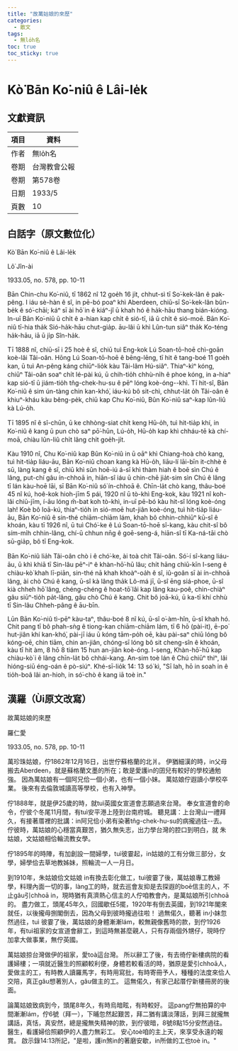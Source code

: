 ```yaml
---
title: "故萬姑娘的來歷"
categories:
  - 散文
tags:
  - 無lo̍h名
toc: true
toc_sticky: true
---
```


# Kò͘ Bān Ko͘-niû ê Lâi-le̍k

## 文獻資訊

| 項目 | 資料 |
|---|---|
| 作者 | 無lo̍h名 |
| 卷期 | 台灣教會公報 |
| 卷期 | 第578卷 |
| 日期 | 1933/5 |
| 頁數 | 10 |

## 白話字（原文數位化）

Kò͘ Bān Ko͘-niû ê Lâi-le̍k

Lô͘ Jîn-ài

1933.05, no. 578, pp. 10-11

Bān Chin-chu Ko͘-niû, tī 1862 nî 12 goe̍h 16 ji̍t, chhut-sì tī So͘-kek-lân ê pak-pêng. I iáu sè-hàn ê sî, in pē-bó poaⁿ khì Aberdeen, chiū-sī So͘-kek-lân bûn-be̍k ê só͘-chāi; káⁿ sī ài hō͘ in ê kiáⁿ-jî ū khah hó ê ha̍k-hāu thang bián-kióng. In-uī Bān Ko͘-niū ū chi̍t ê a-hian kap chi̍t ê sió-tī, iā ū chi̍t ê sió-moē. Bān Ko͘-niû tī-hia tha̍k Sió-ha̍k-hāu chut-gia̍p. āu-lâi ū khì Lûn-tun siâⁿ tha̍k Ko-téng ha̍k-hāu, iā ū ji̍p Sîn-ha̍k.

Tī 1888 nî, chiū-sī i 25 hoè ê sî, chiū tuì Eng-kok Lú Soan-tō-hoē chì-goān koè-lâi Tâi-oân. Hōng Lú Soan-tō-hoē ê bēng-lēng, tī hit ê tang-boé 11 goe̍h kan, ū tuì An-pêng káng chiūⁿ-lio̍k kàu Tâi-lâm Hú-siâⁿ. Thiaⁿ-kìⁿ kóng, chiūⁿ Tâi-oân soaⁿ chi̍t lé-pài kú, ū chih-tio̍h chhù-ni̍h ê phoe kóng, in a-hiaⁿ kap sió-tī ū jiám-tio̍h tn̂g-chek-hu-su ê pēⁿ lóng koè-óng--khì. Tī hit-sî, Bān Ko͘-niû ê sim ún-tàng chin kan-khó͘, iáu-kú bô sit-chì, chhut-la̍t o̍h Tâi-oân ê khiuⁿ-kháu kàu bêng-pe̍k, chiū kap Chu Ko͘-niû, Bûn Ko͘-niû saⁿ-kap lûn-liû kà Lú-o̍h.

Tī 1895 nî ê sî-chūn, ū ke chhòng-siat chi̍t keng Hū-o̍h, tuì hit-tia̍p khí, in Ko͘-niû ê kang ū pun chò saⁿ pō͘-hūn, Lú-o̍h, Hū-o̍h kap khì chháu-tē kà chí-moā, chiàu lûn-liû chi̍t lâng chi̍t goe̍h-ji̍t.

Kàu 1910 nî, Chu Ko͘-niû kap Bûn Ko͘-niû in ū oāⁿ khì Chiang-hoà chò kang, tuì hit-tia̍p liáu-āu, Bān Ko͘-niû choan kang kà Hū-o̍h, liāu-lí lāi-bīn it-chhè ê sū, làng kang ê sî, chiū khì sûn hoē-iú á-sī khì thàm hiah ê boē sìn Chú ê lâng, put-chí gâu ín-chhoā in, hiān-sî iáu ū chin-chē jia̍t-sim sìn Chú ê lâng tī lán kàu-hoē lāi, sī Bān Ko͘-niû só͘ ín-chhoā ê. Chīn-la̍t chò kang, thâu-boé 45 nî kú, hoê-kok hioh-jīm 5 pái, 1920 nî ū tò-khì Eng-kok, kàu 1921 nî koh-lâi chiū-jīm, í-āu lóng m̄-bat koh tò-khì, in-uī pē-bó kàu hit-sî lóng koè-óng lah! Koè bô loā-kú, thiaⁿ-tio̍h in sió-moē hut-jiân koè-óng, tuì hit-tia̍p liáu-āu, Bān Ko͘-niû ê sin-thé chiām-chiām lám, khah bô chhin-chhiūⁿ kū-sî ê khoán, kàu tī 1926 nî, ū tuì Chó͘-ke ê Lú Soan-tō-hoē sî-kang, kàu chit-sî bô sím-mi̍h chhin-lâng, chí-ū chhun nn̄g ê goē-seng-á, hiān-sî tī Ka-ná-tāi chò sū-gia̍p, bô tī Eng-kok.

Bān Ko͘-niû lia̍h Tâi-oân chò i ê chó͘-ke, ài toà chit Tâi-oân. Só͘-í sî-kang liáu-āu, ū khì khiā tī Sin-lâu pēⁿ-iⁿ ê khàn-hō͘-hū lâu; chi̍t hāng chiū-kīn I-seng ê chiàu-kò͘ khah lī-piān, sin-thé nā khah khoàⁿ-oa̍h ê sî, iû-goân sī ài ín-chhoā lâng, ài chò Chú ê kang, ū-sî kà lâng tha̍k Lô-má jī, ū-sî ēng siá-phoe, ū-sî kià chheh hō͘ lâng, chéng-chéng ê hoat-tō͘ lâi kap lâng kau-poê, chin-chiàⁿ gâu siūⁿ-tio̍h pa̍t-lâng, gâu chò Chú ê kang. Chit bô joā-kú, ū ka-tī khí chhù tī Sin-lâu Chheh-pâng ê āu-bīn.

Lūn Bān Ko͘-niû tì-pēⁿ kàu-taⁿ, thâu-boé 8 nî kú, ū-sî o͘-àm-hîn, ū-sî khah hó. Chit pang tī bô phah-sǹg ê tiong-kan chiām-chiām lám, tī 6 hō (pài-it), ē-po͘ hut-jiân khí kan-khó͘, pài-jī iáu ū kóng tām-po̍h oē, kàu pài-saⁿ chiū lóng bô kóng-oē, chin tiām, chin an-jiân, chóng-sī lóng bô sit cheng-sîn ê khoán, kàu tī hit àm, 8 hō 8 tiám 15 hun an-jiân koè-óng. I-seng, Khàn-hō͘-hū kap chiàu-kò͘ i ê lâng chīn-la̍t bô chhái-kang. An-sim toè lán ê Chú chiūⁿ thiⁿ, lâi hióng-siū éng-oán ê pò-siúⁿ. Khé-sī-lio̍k 14: 13 só͘ kì, "Sī lah, hō in soah in ê tio̍h-boâ lâi an-hioh, in só͘-chò ê kang iā toè in."

## 漢羅（Ùi原文改寫）

故萬姑娘的來歷

羅仁愛

1933.05, no. 578, pp. 10-11

萬珍珠姑娘，佇1862年12月16日，出世佇蘇格蘭的北爿。 伊猶細漢的時，in父母搬去Aberdeen，就是蘇格蘭文墨的所在；敢是愛護in的囝兒有較好的學校通勉強。 因為萬姑娘有一個阿兄佮一個小弟，也有一個小妹。 萬姑娘佇遐讀小學校卒業。 後來有去倫敦城讀高等學校，也有入神學。

佇1888年，就是伊25歲的時，就tuì英國女宣道會志願過來台灣。 奉女宣道會的命令，佇彼个冬尾11月間，有tuì安平港上陸到台南府城。 聽見講：上台灣山一禮拜久，有接著厝裡的批講：in阿兄佮小弟有染著tn̂g-chek-hu-su的病攏過往--去。 佇彼時，萬姑娘的心穩當真艱苦，猶久無失志，出力學台灣的腔口到明白，就 朱姑娘，文姑娘相佮輪流教女學。

佇1895年的時陣，有加創設一間婦學，tuì彼霎起，in姑娘的工有分做三部分，女學，婦學佮去草地教姊妹，照輪流一人一月日。

到1910年，朱姑娘佮文姑娘 in有換去彰化做工，tuì彼霎了後，萬姑娘專工教婦學，料理內面一切的事，làng工的時，就去巡會友抑是去探遐的boē信主的人，不止gâu引chhoā in，現時猶有真濟熱心信主的人佇咱教會內，是萬姑娘所引chhoā的。 盡力做工，頭尾45年久，回國歇任5擺，1920年有倒去英國，到1921年閣來就任，以後攏毋捌閣倒去，因為父母到彼時攏過往啦！ 過無偌久，聽著 in小妹忽然過往，tuì 彼霎了後，萬姑娘的身體漸漸lám，較無親像舊時的款，到佇1926年，有tuì祖家的女宣道會辭工，到這時無甚麼親人，只有存兩個外甥仔，現時佇加拿大做事業，無佇英國。

萬姑娘掠台灣做伊的祖家，愛toà這台灣。 所以辭工了後，有去徛佇新樓病院的看護婦樓；一項就近醫生的照顧較利便，身體若較看活的時，猶原是愛引chhoā人，愛做主的工，有時教人讀羅馬字，有時用寫批，有時寄冊予人，種種的法度來佮人交陪，真正gâu想著別人，gâu做主的工。 這無偌久，有家己起厝佇新樓冊房的後面。

論萬姑娘致病到今，頭尾8年久，有時烏暗眩，有時較好。 這pang佇無拍算的中間漸漸lám，佇6號（拜一），下晡忽然起艱苦，拜二猶有講淡薄話，到拜三就攏無講話，真恬，真安然，總是攏無失精神的款，到佇彼暗，8號8點15分安然過往。 醫生，看護婦佮照顧伊的人盡力無彩工。 安心toè咱的主上天，來享受永遠的報賞。 啟示錄14:13所記，"是啦，護in煞in的著磨安歇，in所做的工也toè in。"
